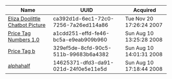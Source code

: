| Name | UUID | Acquired |
| --- | --- | --- |
| [Eliza Doolittle Chatbot Picture](./Eliza%20Doolittle%20Chatbot%20Picture.png) | ca392d1d-6ec1-72c0-7256-7a26ed114a86 | Tue Nov 20 17:26:24 2007 |
| [Price Tag Numbers 1.0](./Price%20Tag%20Numbers%201.0.png) | a1cdd251-effd-fe46-bc5a-e9eab909b960 | Sun Aug 10 13:25:28 2008 |
| [Price Tag b](./Price%20Tag%20b.png) | 329ef5de-8cfd-90c5-511b-99683b6a4382 | Sun Aug 10 14:01:31 2008 |
| [alphahalf](./alphahalf.png) | 14625371-dfd3-da91-021d-24f0e5e11e5d | Sun Aug 10 17:18:44 2008 |
